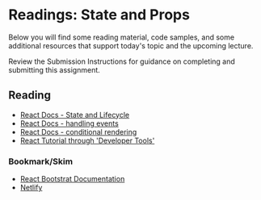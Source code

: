 # Readings: State and Props

Below you will find some reading material, code samples, and some additional resources that support today's topic and the upcoming lecture.

Review the Submission Instructions for guidance on completing and submitting this assignment.

## Reading

- [React Docs - State and Lifecycle](https://reactjs.org/docs/state-and-lifecycle.html)
- [React Docs - handling events](https://reactjs.org/docs/handling-events.html)
- [React Docs - conditional rendering](ttps://reactjs.org/docs/conditional-rendering.html)
- [React Tutorial through 'Developer Tools'](https://reactjs.org/tutorial/tutorial.html)


<!-- ## Additional Resources

PLACEHOLDER

### Videos

PLACEHOLDER -->

### Bookmark/Skim

- [React Bootstrat Documentation](https://react-bootstrap.github.io/)
- [Netlify](https://www.netlify.com/)
